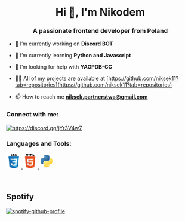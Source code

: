 <h1 align="center">Hi 👋, I'm Nikodem</h1>
<h3 align="center">A passionate frontend developer from Poland</h3>

- 🔭 I’m currently working on **Discord BOT**

- 🌱 I’m currently learning **Python and Javascript**

- 🤝 I’m looking for help with **YAGPDB-CC**

- 👨‍💻 All of my projects are available at [https://github.com/niksek11?tab=repositories](https://github.com/niksek11?tab=repositories)

- 📫 How to reach me **niksek.partnerstwa@gmail.com**

<h3 align="left">Connect with me:</h3>
<p align="left">
<a href="https://discord.gg/https://discord.gg/jYr3V4w7" target="blank"><img align="center" src="https://raw.githubusercontent.com/rahuldkjain/github-profile-readme-generator/master/src/images/icons/Social/discord.svg" alt="https://discord.gg/jYr3V4w7" height="30" width="40" /></a>
</p>

<h3 align="left">Languages and Tools:</h3>
<p align="left"> <a href="https://www.w3schools.com/css/" target="_blank" rel="noreferrer"> <img src="https://raw.githubusercontent.com/devicons/devicon/master/icons/css3/css3-original-wordmark.svg" alt="css3" width="40" height="40"/> </a> <a href="https://www.w3.org/html/" target="_blank" rel="noreferrer"> <img src="https://raw.githubusercontent.com/devicons/devicon/master/icons/html5/html5-original-wordmark.svg" alt="html5" width="40" height="40"/> </a> <a href="https://www.python.org" target="_blank" rel="noreferrer"> <img src="https://raw.githubusercontent.com/devicons/devicon/master/icons/python/python-original.svg" alt="python" width="40" height="40"/> </a> </p>

<br>

## Spotify
[![spotify-github-profile](https://spotify-github-profile.vercel.app/api/view?uid=clw64but2lmwqdd681h1kfmv9&cover_image=true&theme=compact)]()
</br>
